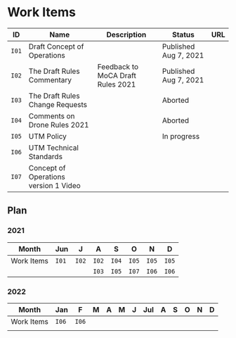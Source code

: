 # Work Items

| ID    | Name                            | Description                       | Status                | URL                                                                                                                             |
| --    | --                              | --                                | --                    | --                                                                                                                              |
| `I01` | Draft Concept of Operations     |                                   | Published Aug 7, 2021 | <a href="https://drive.google.com/file/d/1Zrya_vejcsEr1uukkUQC2H03gTFQDq7w/view" target="_blank"><i class="fa fa-link"></i></a> |
| `I02` | The Draft Rules Commentary      | Feedback to MoCA Draft Rules 2021 | Published Aug 7, 2021 | <a href="https://pn.ispirt.in/ispirt-response-drone-rules-2021/" target="_blank"><i class="fa fa-link"></i></i></a>             |
| `I03` | The Draft Rules Change Requests |                                   | Aborted               |                                                                                                                                 |
| `I04` | Comments on Drone Rules 2021    |                                   | Aborted               |                                                                                                                                 |
| `I05` | UTM Policy                      |                                   | In progress           | [<i class="fa fa-link"></i>](./i05.md)                                                                                          |
| `I06` | UTM Technical Standards         |                                   |                       | [<i class="fa fa-link"></i>](./i06.md)                                                                                          |
| `I07` | Concept of Operations version 1 Video |                                   |                       | [<i class="fa fa-link"></i>](./i07.md)                                                                                          |

## Plan

### 2021 

| Month      | Jun   | J     | A     | S     | O     | N     | D     |
| --         | ---   | --    | --    | --    | --    | --    | --    |
| Work Items | `I01` | `I02` | `I02` | `I04` | `I05` | `I05` | `I05` |
|            |       |       | `I03` | `I05` | `I07` | `I06` | `I06` |

### 2022

| Month      | Jan   | F     | M  | A  | M  | J  | Jul | A  | S  | O  | N  | D  |
| --         | ---   | --    | -- | -- | -- | -- | --  | -- | -- | -- | -- | -- |
| Work Items | `I06` | `I06` |    |    |    |    |     |    |    |    |    |    |
|            |       |       |    |    |    |    |     |    |    |    |    |    |




